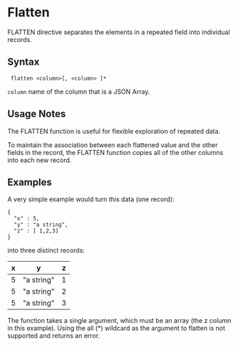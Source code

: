 # Flatten

FLATTEN directive separates the elements in a repeated field into individual records.

## Syntax 

```
 flatten <column>[, <column> ]*
```

```column``` name of the column that is a JSON Array.

## Usage Notes

The FLATTEN function is useful for flexible exploration of repeated data.

To maintain the association between each flattened value and the other fields in the record, the FLATTEN function copies all of the other columns into each new record.


## Examples

A very simple example would turn this data (one record):

```
{
  "x" : 5,
  "y" : "a string",
  "z" : [ 1,2,3]
}
```

into three distinct records:

| x           | y              | z         |
|-------------|----------------|-----------|
| 5           | "a string"     | 1         |
| 5           | "a string"     | 2         |
| 5           | "a string"     | 3         |

The function takes a single argument, which must be an array (the z column in this example). Using the all (*) wildcard as the argument to flatten is not supported and returns an error.
